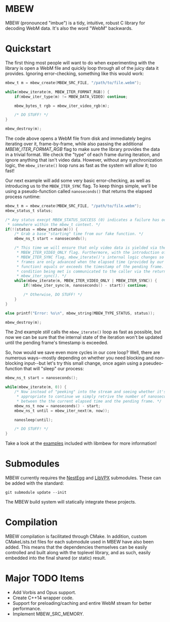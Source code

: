 # MBEW

MBEW (pronounced "imbue") is a tidy, intuitive, robust C library for decoding
WebM data. It's also the word "WebM" backwards.

# Quickstart

The first thing most people will want to do when experimenting with the library
is open a WebM file and quickly loop through all of the juicy data it provides.
Ignoring error-checking, something like this would work:

```c
mbew_t m = mbew_create(MBEW_SRC_FILE, "/path/to/file.webm");

while(mbew_iterate(m, MBEW_ITER_FORMAT_RGB)) {
    if(mbew_iter_type(m) != MBEW_DATA_VIDEO) continue;

    mbew_bytes_t rgb = mbew_iter_video_rgb(m);

    /* DO STUFF! */
}

mbew_destroy(m);
```

The code above opens a WebM file from disk and immediately begins iterating over
it, frame-by-frame, while also passing the additional *MBEW_ITER_FORMAT_RGB*
flag to make sure the library provides the data in a trivial format. We check
the "type" of each frame during iteration, and ignore anything that isn't video
data. However, without any synchronization logic, the `mbew_iterate()` loop runs
as fast as the system will allow it; too fast!

Our next example will add some very basic error-checking, as well as introducing
us to the `MBEW_ITER_SYNC` flag. To keep things simple, we'll be using a
pseudo-function called `nanoseconds()` that returns the elapsed process runtime:

```c
mbew_t m = mbew_create(MBEW_SRC_FILE, "/path/to/file.webm");
mbew_status_t status;

/* Any status execpt MBEW_STATUS_SUCCESS (0) indicates a failure has occurred
 * somewhere within the mbew_t context. */
if(!(status = mbew_status(m))) {
    /* Grab a base "starting" time from our fake function. */
    mbew_ns_t start = nanoseconds();

    /* This time we will ensure that only video data is yielded via the
     * MBEW_ITER_VIDEO_ONLY flag. Furthermore, with the introduction of the
     * MBEW_ITER_SYNC flag, mbew_iterate()'s internal logic changes so that new
     * frames are only advanced when the elapsed time (provided by our fake
     * function) equals or exceeds the timestamp of the pending frame. This
     * condition being met is communicated to the caller via the return value of
     * mbew_iter_sync(). */
    while(mbew_iterate(m, MBEW_ITER_VIDEO_ONLY | MBEW_ITER_SYNC)) {
        if(!mbew_iter_sync(m, nanoseconds() - start)) continue;

        /* Otherwise, DO STUFF! */
    }
}

else printf("Error: %s\n", mbew_string(MBEW_TYPE_STATUS, status));

mbew_destroy(m);
```

The 2nd example *still* calls the `mbew_iterate()` loop as fast as possible, but
now we can be sure that the internal state of the iteration won't be updated
until the pending frame's timestamp is exceeded.

So, how would we save even more cycles in our core loop? Well, there are
numerous ways--mostly depending on whether you need blocking and non-blocking
input--but let's try this small change, once again using a pseudeo-function that
will "sleep" our process:

```c
mbew_ns_t start = nanoseconds();

while(mbew_iterate(m, 0)) {
    /* Now instead of "peeking" into the stream and seeing whether it's
     * appropriate to continue we simply retrive the number of nanoseconds
     * between the the current elapsed time and the pending frame. */
    mbew_ns_t now = nanoseconds() - start;
    mbew_ns_t until = mbew_iter_next(m, now));

    nanosleep(until);

    /* DO STUFF! */
}
```

Take a look at the [examples](tree/master/examples/) included with libmbew for
more information!

# Submodules

MBEW currently requires the [NestEgg](https://github.com/kinetiknz/nestegg) and
[LibVPX](http://www.webmproject.org/code/) submodules. These can be added
with the standard:

    git submodule update --init

The MBEW build system will statically integrate these projects.

# Compilation

MBEW compilation is facilitated through CMake. In addition, custom
CMakeLists.txt files for each submodule used in MBEW have also been added. This
means that the dependencies themselves can be easily controlled and built along
with the toplevel library, and as such, easily embedded into the final shared
(or static) result.

# Major TODO Items

- Add Vorbis and Opus support.
- Create C++14 wrapper code.
- Support for preloading/caching and entire WebM stream for better performance.
- Implement MBEW_SRC_MEMORY.

